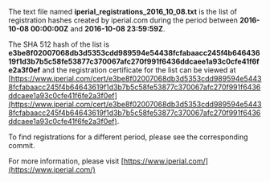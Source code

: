 The text file named **iperial_registrations_2016_10_08.txt** is the list of registration hashes created by iperial.com during the period between **2016-10-08 00:00:00Z** and **2016-10-08 23:59:59Z**.

The SHA 512 hash of the list is **e3be8f02007068db3d5353cdd989594e54438fcfabaacc245f4b64643619f1d3b7b5c58fe53877c370067afc270f991f6436ddcaee1a93c0cfe41f6fe2a3f0ef** and the registration certificate for the list can be viewed at [https://www.iperial.com/cert/e3be8f02007068db3d5353cdd989594e54438fcfabaacc245f4b64643619f1d3b7b5c58fe53877c370067afc270f991f6436ddcaee1a93c0cfe41f6fe2a3f0ef](https://www.iperial.com/cert/e3be8f02007068db3d5353cdd989594e54438fcfabaacc245f4b64643619f1d3b7b5c58fe53877c370067afc270f991f6436ddcaee1a93c0cfe41f6fe2a3f0ef).

To find registrations for a different period, please see the corresponding commit.

For more information, please visit [https://www.iperial.com/](https://www.iperial.com/)
